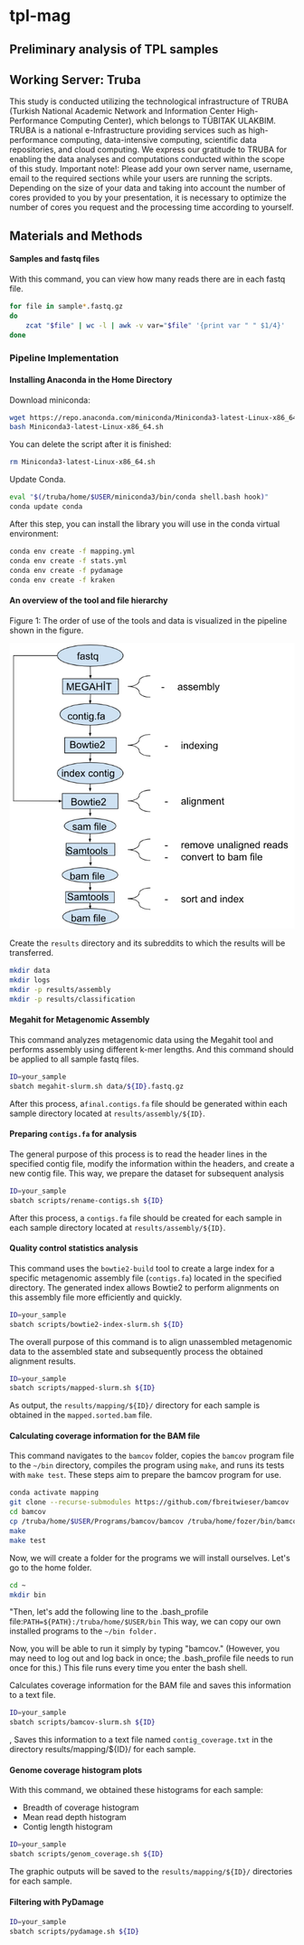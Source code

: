 # tpl-mag

## Preliminary analysis of TPL samples

## Working Server: Truba

This study is conducted utilizing the technological infrastructure of TRUBA (Turkish National Academic Network and Information Center High-Performance Computing Center), which belongs to TÜBITAK ULAKBIM. TRUBA is a national e-Infrastructure providing services such as high-performance computing, data-intensive computing, scientific data repositories, and cloud computing. We express our gratitude to TRUBA for enabling the data analyses and computations conducted within the scope of this study.
Important note!: Please add your own server name, username, email to the required sections while your users are running the scripts. Depending on the size of your data and taking into account the number of cores provided to you by your presentation, it is necessary to optimize the number of cores you request and the processing time according to yourself.

## Materials and Methods

#### Samples and fastq files

With this command, you can view how many reads there are in each fastq file.

```bash
for file in sample*.fastq.gz
do
    zcat "$file" | wc -l | awk -v var="$file" '{print var " " $1/4}'
done
```

### Pipeline Implementation

#### Installing Anaconda in the Home Directory

Download miniconda:

```bash
wget https://repo.anaconda.com/miniconda/Miniconda3-latest-Linux-x86_64.sh
bash Miniconda3-latest-Linux-x86_64.sh
```

You can delete the script after it is finished:

```bash
rm Miniconda3-latest-Linux-x86_64.sh
```

Update Conda.

```bash
eval "$(/truba/home/$USER/miniconda3/bin/conda shell.bash hook)"
conda update conda
```

After this step, you can install the library you will use in the conda virtual environment:

```bash
conda env create -f mapping.yml
conda env create -f stats.yml
conda env create -f pydamage
conda env create -f kraken
```

#### An overview of the tool and file hierarchy

Figure 1: The order of use of the tools and data is visualized in the pipeline shown in the figure.

![pipeline](image.png)

Create the `results` directory and its subreddits to which the results will be transferred.

```bash
mkdir data
mkdir logs
mkdir -p results/assembly 
mkdir -p results/classification
```
#### Megahit for Metagenomic Assembly

This command analyzes metagenomic data using the Megahit tool and performs assembly using different k-mer lengths. And this command should be applied to all sample fastq files.

```bash
ID=your_sample
sbatch megahit-slurm.sh data/${ID}.fastq.gz
```

After this process, a`final.contigs.fa` file should be generated within each sample directory located at `results/assembly/${ID}`.

#### Preparing `contigs.fa` for analysis

The general purpose of this process is to read the header lines in the specified contig file, modify the information within the headers, and create a new contig file. This way, we prepare the dataset for subsequent analysis

```bash
ID=your_sample
sbatch scripts/rename-contigs.sh ${ID}
```

After this process, a `contigs.fa` file should be created for each sample in each sample directory located at `results/assembly/${ID}`.

#### Quality control statistics analysis

This command uses the `bowtie2-build` tool to create a large index for a specific metagenomic assembly file (`contigs.fa`) located in the specified directory. The generated index allows Bowtie2 to perform alignments on this assembly file more efficiently and quickly.

```bash
ID=your_sample
sbatch scripts/bowtie2-index-slurm.sh ${ID}
```

The overall purpose of this command is to align unassembled metagenomic data to the assembled state and subsequently process the obtained alignment results.

```bash
ID=your_sample
sbatch scripts/mapped-slurm.sh ${ID}
```

As output, the `results/mapping/${ID}/` directory for each sample is obtained in the `mapped.sorted.bam` file.

#### Calculating coverage information for the BAM file

This command navigates to the `bamcov` folder, copies the `bamcov` program file to the `~/bin` directory, compiles the program using `make`, and runs its tests with `make test`. These steps aim to prepare the bamcov program for use.

```bash
conda activate mapping
git clone --recurse-submodules https://github.com/fbreitwieser/bamcov
cd bamcov
cp /truba/home/$USER/Programs/bamcov/bamcov /truba/home/fozer/bin/bamcov
make
make test
```

Now, we will create a folder for the programs we will install ourselves. Let's go to the home folder.

```bash
cd ~
mkdir bin
```

"Then, let's add the following line to the .bash_profile file:```PATH=${PATH}:/truba/home/$USER/bin```
This way, we can copy our own installed programs to the `~/bin folder.`

Now, you will be able to run it simply by typing "bamcov." (However, you may need to log out and log back in once; the .bash_profile file needs to run once for this.) This file runs every time you enter the bash shell.

Calculates coverage information for the BAM file and saves this information to a text file.

```bash
ID=your_sample
sbatch scripts/bamcov-slurm.sh ${ID}
```
,
Saves this information to a text file named `contig_coverage.txt` in the directory results/mapping/${ID}/ for each sample.

#### Genome coverage histogram plots

With this command, we obtained these histograms for each sample:

- Breadth of coverage histogram
- Mean read depth histogram
- Contig length histogram

```bash
ID=your_sample
sbatch scripts/genom_coverage.sh ${ID}
```

The graphic outputs will be saved to the `results/mapping/${ID}/` directories for each sample.

#### Filtering with PyDamage

```bash
ID=your_sample
sbatch scripts/pydamage.sh ${ID}
```